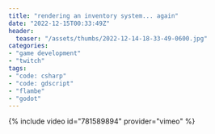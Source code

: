 ```yaml
---
title: "rendering an inventory system... again"
date: "2022-12-15T00:33:49Z"
header:
  teaser: "/assets/thumbs/2022-12-14-18-33-49-0600.jpg"
categories:
- "game development"
- "twitch"
tags:
- "code: csharp"
- "code: gdscript"
- "flambe"
- "godot"
---
```

{% include video id="781589894" provider="vimeo" %}
